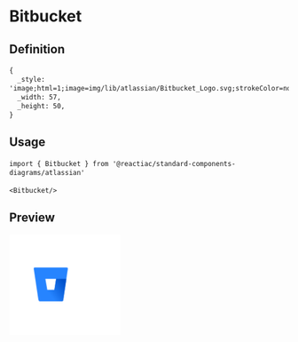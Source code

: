 # Bitbucket

## Definition

```
{
  _style: 'image;html=1;image=img/lib/atlassian/Bitbucket_Logo.svg;strokeColor=none;',
  _width: 57,
  _height: 50,
}
```

## Usage

```
import { Bitbucket } from '@reactiac/standard-components-diagrams/atlassian'

<Bitbucket/>
```

## Preview

<img src="./bitbucket.png" width="200"/>
